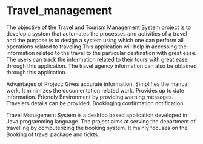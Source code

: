 # Travel_management

The objective of the Travel and Tourism Management System project is to develop a system that automates the processes and activities of a travel and the purpose is to design a system using which one can perform all operations related to traveling
This application will help in accessing the information related to the travel to the particular destination with great ease.
The users can track the information related to their tours with great ease through this application. 
The travel agency information can also be obtained through 
this application.

Advantages of Project:
Gives accurate information.
Simplifies the manual work.
It minimizes the documentation related work.
Provides up to date information.
Friendly Environment by providing warning messages.
Travelers details can be provided.
Bookinging confirmation notification.
                
Travel Management System is a desktop based application developed in Java programming language. The project aims at serving the department of travelling by computerizing the booking system. It mainly focuses on the Booking of travel package and tickts. 
